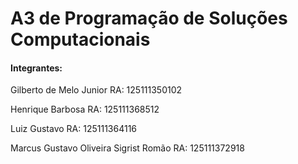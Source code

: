 # A3 de Programação de Soluções Computacionais

#### Integrantes: 

Gilberto de Melo Junior RA: 125111350102 

Henrique Barbosa RA: 125111368512 

Luiz Gustavo RA: 125111364116

Marcus Gustavo Oliveira Sigrist Romão RA: 125111372918
